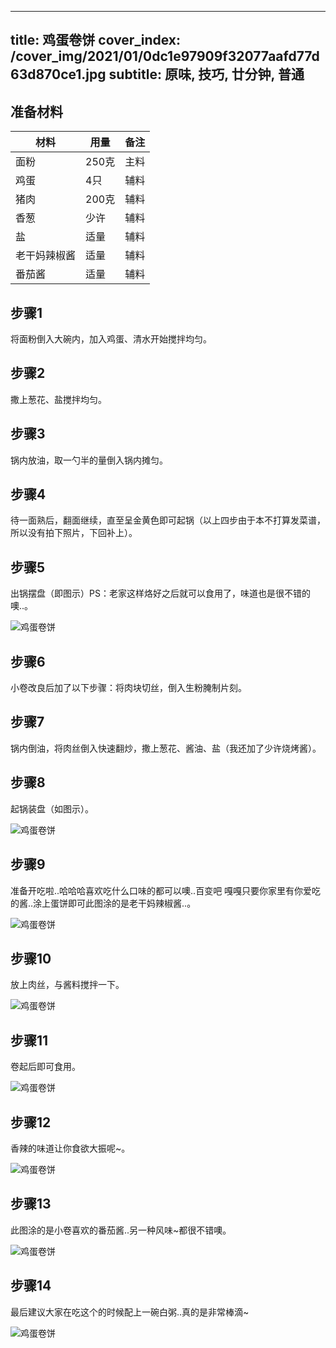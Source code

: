 
---
title: 鸡蛋卷饼
cover_index: /cover_img/2021/01/0dc1e97909f32077aafd77d63d870ce1.jpg
subtitle: 原味, 技巧, 廿分钟, 普通
---

## 准备材料

| 材料     | 用量 | 备注|
| ------- | ----- | --- |
| 面粉 | 250克| 主料 |
| 鸡蛋 | 4只| 辅料 |
| 猪肉 | 200克| 辅料 |
| 香葱 | 少许| 辅料 |
| 盐 | 适量| 辅料 |
| 老干妈辣椒酱 | 适量| 辅料 |
| 番茄酱 | 适量| 辅料 |

## 步骤1

将面粉倒入大碗内，加入鸡蛋、清水开始搅拌均匀。

## 步骤2

撒上葱花、盐搅拌均匀。

## 步骤3

锅内放油，取一勺半的量倒入锅内摊匀。

## 步骤4

待一面熟后，翻面继续，直至呈金黄色即可起锅（以上四步由于本不打算发菜谱，所以没有拍下照片，下回补上）。

## 步骤5

出锅摆盘（即图示）PS：老家这样烙好之后就可以食用了，味道也是很不错的噢..。

![鸡蛋卷饼](https://i8.meishichina.com/attachment/recipe/201010/201010232218072.jpg?x-oss-process=style/p320) 

## 步骤6

小卷改良后加了以下步骤：将肉块切丝，倒入生粉腌制片刻。

## 步骤7

锅内倒油，将肉丝倒入快速翻炒，撒上葱花、酱油、盐（我还加了少许烧烤酱）。

## 步骤8

起锅装盘（如图示）。

![鸡蛋卷饼](https://i8.meishichina.com/attachment/recipe/201010/201010232219332.jpg?x-oss-process=style/p320) 

## 步骤9

准备开吃啦..哈哈哈喜欢吃什么口味的都可以噢..百变吧 嘎嘎只要你家里有你爱吃的酱..涂上蛋饼即可此图涂的是老干妈辣椒酱..。

![鸡蛋卷饼](https://i8.meishichina.com/attachment/recipe/201010/201010232221294.jpg?x-oss-process=style/p320) 

## 步骤10

放上肉丝，与酱料搅拌一下。

![鸡蛋卷饼](https://i8.meishichina.com/attachment/recipe/201010/201010232222111.jpg?x-oss-process=style/p320) 

## 步骤11

卷起后即可食用。

![鸡蛋卷饼](https://i8.meishichina.com/attachment/recipe/201010/201010232222411.jpg?x-oss-process=style/p320) 

## 步骤12

香辣的味道让你食欲大振呢~。

![鸡蛋卷饼](https://i8.meishichina.com/attachment/recipe/201010/201010232223188.jpg?x-oss-process=style/p320) 

## 步骤13

此图涂的是小卷喜欢的番茄酱..另一种风味~都很不错噢。

![鸡蛋卷饼](https://i8.meishichina.com/attachment/recipe/201010/201010232224035.jpg?x-oss-process=style/p320) 

## 步骤14

最后建议大家在吃这个的时候配上一碗白粥..真的是非常棒滴~

![鸡蛋卷饼](https://i8.meishichina.com/attachment/recipe/201010/201010232224372.jpg?x-oss-process=style/p320) 

